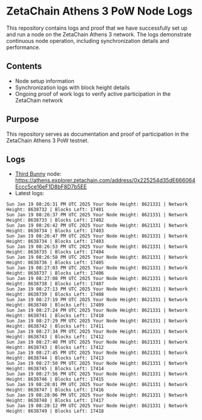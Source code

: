 # ZetaChain Athens 3 PoW Node Logs
This repository contains logs and proof that we have successfully set up and run a node on the ZetaChain Athens 3 network. The logs demonstrate continuous node operation, including synchronization details and performance.

## Contents
- Node setup information
- Synchronization logs with block height details
- Ongoing proof of work logs to verify active participation in the ZetaChain network

## Purpose
This repository serves as documentation and proof of participation in the ZetaChain Athens 3 PoW testnet.

## Logs

- [Third Bunny](https://thirdbunny.xyz/) node: https://athens.explorer.zetachain.com/address/0x225254d35dE666064Eccc5ce16eF1D8bF8D7b5EE
- Latest logs:
```
Sun Jan 19 08:26:31 PM UTC 2025 Your Node Height: 8621331 | Network Height: 8638732 | Blocks Left: 17401
Sun Jan 19 08:26:37 PM UTC 2025 Your Node Height: 8621331 | Network Height: 8638733 | Blocks Left: 17402
Sun Jan 19 08:26:42 PM UTC 2025 Your Node Height: 8621331 | Network Height: 8638734 | Blocks Left: 17403
Sun Jan 19 08:26:47 PM UTC 2025 Your Node Height: 8621331 | Network Height: 8638734 | Blocks Left: 17403
Sun Jan 19 08:26:53 PM UTC 2025 Your Node Height: 8621331 | Network Height: 8638735 | Blocks Left: 17404
Sun Jan 19 08:26:58 PM UTC 2025 Your Node Height: 8621331 | Network Height: 8638736 | Blocks Left: 17405
Sun Jan 19 08:27:03 PM UTC 2025 Your Node Height: 8621331 | Network Height: 8638737 | Blocks Left: 17406
Sun Jan 19 08:27:08 PM UTC 2025 Your Node Height: 8621331 | Network Height: 8638738 | Blocks Left: 17407
Sun Jan 19 08:27:13 PM UTC 2025 Your Node Height: 8621331 | Network Height: 8638739 | Blocks Left: 17408
Sun Jan 19 08:27:19 PM UTC 2025 Your Node Height: 8621331 | Network Height: 8638740 | Blocks Left: 17409
Sun Jan 19 08:27:24 PM UTC 2025 Your Node Height: 8621331 | Network Height: 8638741 | Blocks Left: 17410
Sun Jan 19 08:27:29 PM UTC 2025 Your Node Height: 8621331 | Network Height: 8638742 | Blocks Left: 17411
Sun Jan 19 08:27:34 PM UTC 2025 Your Node Height: 8621331 | Network Height: 8638743 | Blocks Left: 17412
Sun Jan 19 08:27:40 PM UTC 2025 Your Node Height: 8621331 | Network Height: 8638743 | Blocks Left: 17412
Sun Jan 19 08:27:45 PM UTC 2025 Your Node Height: 8621331 | Network Height: 8638744 | Blocks Left: 17413
Sun Jan 19 08:27:50 PM UTC 2025 Your Node Height: 8621331 | Network Height: 8638745 | Blocks Left: 17414
Sun Jan 19 08:27:56 PM UTC 2025 Your Node Height: 8621331 | Network Height: 8638746 | Blocks Left: 17415
Sun Jan 19 08:28:01 PM UTC 2025 Your Node Height: 8621331 | Network Height: 8638747 | Blocks Left: 17416
Sun Jan 19 08:28:06 PM UTC 2025 Your Node Height: 8621331 | Network Height: 8638748 | Blocks Left: 17417
Sun Jan 19 08:28:12 PM UTC 2025 Your Node Height: 8621331 | Network Height: 8638749 | Blocks Left: 17418
```
